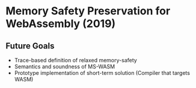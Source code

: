 # Memory Safety Preservation for WebAssembly (2019)

## Future Goals
- Trace-based definition of relaxed memory-safety
- Semantics and soundness of MS-WASM
- Prototype implementation of short-term solution (Compiler that targets WASM)